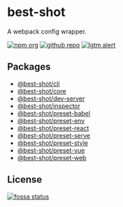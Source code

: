 # best-shot

A webpack config wrapper.

[![npm org][npm-badge]][npm-link]
[![github repo][github-badge]][github-link]
[![lgtm alert][lgtm-badge]][lgtm-link]

## Packages

- [@best-shot/cli](./packages/cli/)
- [@best-shot/core](./packages/core/)
- [@best-shot/dev-server](./packages/dev-server/)
- [@best-shot/inspector](./packages/inspector/)
- [@best-shot/preset-babel](./packages/preset-babel/)
- [@best-shot/preset-env](./packages/preset-env/)
- [@best-shot/preset-react](./packages/preset-react/)
- [@best-shot/preset-serve](./packages/preset-serve/)
- [@best-shot/preset-style](./packages/preset-style/)
- [@best-shot/preset-vue](./packages/preset-vue/)
- [@best-shot/preset-web](./packages/preset-web/)

## License

[![fossa status][fossa-badge]][fossa-link]

[npm-badge]: https://img.shields.io/badge/npm-best--shot-blue.svg?logo=npm&style=flat-square
[npm-link]: https://www.npmjs.com/org/best-shot
[github-badge]: https://img.shields.io/github/license/best-shot/best-shot.svg?logo=github&style=flat-square
[github-link]: https://github.com/best-shot/best-shot
[lgtm-badge]: https://img.shields.io/lgtm/alerts/g/best-shot/best-shot.svg?logo=lgtm&style=flat-square
[lgtm-link]: https://lgtm.com/projects/g/best-shot/best-shot/alerts/
[fossa-badge]: https://app.fossa.com/api/projects/git%2Bgithub.com%2Fbest-shot%2Fbest-shot.svg?type=large
[fossa-link]: https://app.fossa.com/projects/git%2Bgithub.com%2Fbest-shot%2Fbest-shot?ref=badge_large
